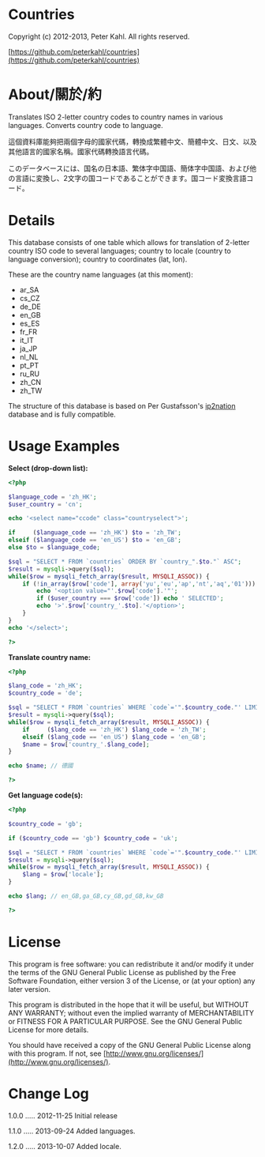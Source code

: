 Countries
=========

Copyright (c) 2012-2013, Peter Kahl. All rights reserved.

[https://github.com/peterkahl/countries](https://github.com/peterkahl/countries)

About/關於/約
=================

Translates ISO 2-letter country codes to country names in various languages. Converts country
code to language.

這個資料庫能夠把兩個字母的國家代碼，轉換成繁體中文、簡體中文、日文、以及其他語言的國家名稱。國家代碼轉換語言代碼。

このデータベースには、国名の日本語、繁体字中国語、簡体字中国語、および他の言語に変換し、2文字の国コードであることができます。国コード変換言語コード。

Details
=======

This database consists of one table which allows for translation of
2-letter country ISO code to several languages; country to locale (country to language conversion);
country to coordinates (lat, lon).

These are the country name languages (at this moment):

* ar_SA
* cs_CZ
* de_DE
* en_GB
* es_ES
* fr_FR
* it_IT
* ja_JP
* nl_NL
* pt_PT
* ru_RU
* zh_CN
* zh_TW

The structure of this database is based on Per Gustafsson's [ip2nation](http://ip2nation.com/) database and is fully compatible.

Usage Examples
==============

**Select (drop-down list):**

```php
<?php

$language_code = 'zh_HK';
$user_country = 'cn';

echo '<select name="ccode" class="countryselect">';

if     ($language_code == 'zh_HK') $to = 'zh_TW';
elseif ($language_code == 'en_US') $to = 'en_GB';
else $to = $language_code;

$sql = "SELECT * FROM `countries` ORDER BY `country_".$to."` ASC";
$result = mysqli->query($sql);
while($row = mysqli_fetch_array($result, MYSQLI_ASSOC)) {
	if (!in_array($row['code'], array('yu','eu','ap','nt','aq','01'))) {
		echo '<option value="'.$row['code'].'"';
		if ($user_country === $row['code']) echo ' SELECTED';
		echo '>'.$row['country_'.$to].'</option>';
	}
}
echo '</select>';

?>
```

**Translate country name:**

```php
<?php

$lang_code = 'zh_HK';
$country_code = 'de';

$sql = "SELECT * FROM `countries` WHERE `code`='".$country_code."' LIMIT 0,1";
$result = mysqli->query($sql);
while($row = mysqli_fetch_array($result, MYSQLI_ASSOC)) {
	if     ($lang_code == 'zh_HK') $lang_code = 'zh_TW';
	elseif ($lang_code == 'en_US') $lang_code = 'en_GB';
	$name = $row['country_'.$lang_code];
}

echo $name; // 德國

?>
```

**Get language code(s):**

```php
<?php

$country_code = 'gb';

if ($country_code == 'gb') $country_code = 'uk';

$sql = "SELECT * FROM `countries` WHERE `code`='".$country_code."' LIMIT 0,1";
$result = mysqli->query($sql);
while($row = mysqli_fetch_array($result, MYSQLI_ASSOC)) {
	$lang = $row['locale'];
}

echo $lang; // en_GB,ga_GB,cy_GB,gd_GB,kw_GB

?>
```

License
=======

This program is free software: you can redistribute it and/or modify
it under the terms of the GNU General Public License as published by
the Free Software Foundation, either version 3 of the License, or
(at your option) any later version.

This program is distributed in the hope that it will be useful,
but WITHOUT ANY WARRANTY; without even the implied warranty of
MERCHANTABILITY or FITNESS FOR A PARTICULAR PURPOSE.  See the
GNU General Public License for more details.

You should have received a copy of the GNU General Public License
along with this program.  If not, see [http://www.gnu.org/licenses/](http://www.gnu.org/licenses/).

Change Log
==========

1.0.0 ..... 2012-11-25
	Initial release

1.1.0 ..... 2013-09-24
	Added languages.

1.2.0 ..... 2013-10-07
	Added locale.




